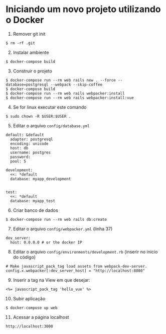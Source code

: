 # Iniciando um novo projeto utilizando o Docker

1. Remover git init

```
$ rm -rf .git
```

2. Instalar ambiente

```
$ docker-compose build
```

3. Construir o projeto

```
$ docker-compose run --rm web rails new . --force --database=postgresql --webpack --skip-coffee
$ docker-compose build
$ docker-compose run --rm web rails webpacker:install
$ docker-compose run --rm web rails webpacker:install:vue
```

4. Se for linux executar este comando

```
$ sudo chown -R $USER:$USER .
```

5. Editar o arquivo `config/database.yml`

```
default: &default
  adapter: postgresql
  encoding: unicode
  host: db
  username: postgres
  password:
  pool: 5

development:
  <<: *default
  database: myapp_development


test:
  <<: *default
  database: myapp_test
```

6. Criar banco de dados

```
$ docker-compose run --rm web rails db:create
```

7. Editar o arquivo `config/webpacker.yml` (linha 37)

```
dev_server:
  host: 0.0.0.0 # or the docker IP
```

8. Editar o arquivo `config/environments/development.rb` (inserir no inicio do código)

```
# Make javascript_pack_tag load assets from webpack-dev-server.
config.x.webpacker[:dev_server_host] = "http://localhost:8080"
```

9. Inserir a tag na View em que desejar:

```
<%= javascript_pack_tag 'hello_vue' %>
```

10. Subir aplicação

```
$ docker-compose up web
```

11. Acessar a página localhost

`
http://localhost:3000
`

